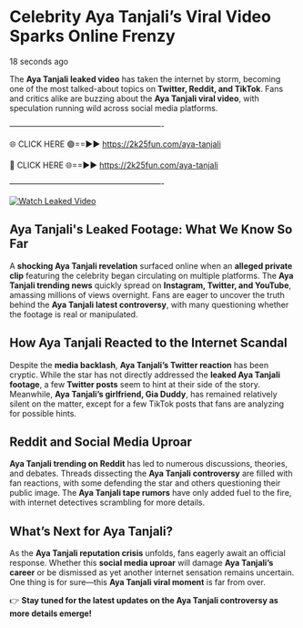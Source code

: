 # Celebrity Aya Tanjali’s Viral Video Sparks Online Frenzy

18 seconds ago

The **Aya Tanjali leaked video** has taken the internet by storm, becoming one of the most talked-about topics on **Twitter, Reddit, and TikTok**. Fans and critics alike are buzzing about the **Aya Tanjali viral video**, with speculation running wild across social media platforms.

———————————————————-

🌐 CLICK HERE 🟢==►► https://2k25fun.com/aya-tanjali

🔴 CLICK HERE 🌐==►► https://2k25fun.com/aya-tanjali

———————————————————-

[![Watch Leaked Video](https://miro.medium.com/v2/resize:fit:828/format:webp/1*cilzJN44JGOrTw9NJCrNHA.gif "Watch Leaked Video")](https://2k25fun.com/aya-tanjali)

## **Aya Tanjali's Leaked Footage: What We Know So Far**  
A **shocking Aya Tanjali revelation** surfaced online when an **alleged private clip** featuring the celebrity began circulating on multiple platforms. The **Aya Tanjali trending news** quickly spread on **Instagram, Twitter, and YouTube**, amassing millions of views overnight. Fans are eager to uncover the truth behind the **Aya Tanjali latest controversy**, with many questioning whether the footage is real or manipulated.  

## **How Aya Tanjali Reacted to the Internet Scandal**  
Despite the **media backlash**, **Aya Tanjali’s Twitter reaction** has been cryptic. While the star has not directly addressed the **leaked Aya Tanjali footage**, a few **Twitter posts** seem to hint at their side of the story. Meanwhile, **Aya Tanjali’s girlfriend, Gia Duddy**, has remained relatively silent on the matter, except for a few TikTok posts that fans are analyzing for possible hints.  

## **Reddit and Social Media Uproar**  
**Aya Tanjali trending on Reddit** has led to numerous discussions, theories, and debates. Threads dissecting the **Aya Tanjali controversy** are filled with fan reactions, with some defending the star and others questioning their public image. The **Aya Tanjali tape rumors** have only added fuel to the fire, with internet detectives scrambling for more details.  

## **What’s Next for Aya Tanjali?**  
As the **Aya Tanjali reputation crisis** unfolds, fans eagerly await an official response. Whether this **social media uproar** will damage **Aya Tanjali’s career** or be dismissed as yet another internet sensation remains uncertain. One thing is for sure—this **Aya Tanjali viral moment** is far from over.  

👉 **Stay tuned for the latest updates on the Aya Tanjali controversy as more details emerge!**  